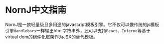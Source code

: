 # NornJ中文指南
NornJ是一款轻量级且多用途的javascript模板引擎。它不仅可以像传统的js模板引擎`Handlebars`一样输出html字符串外，还可以支持`React`、`Inferno`等基于virtual dom的组件化框架作为JSX的替代模板。
